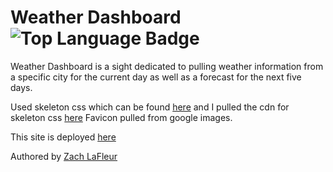 # Weather Dashboard ![Top Language Badge](https://img.shields.io/github/languages/top/MrCartree/weather-dashboard)

Weather Dashboard is a sight dedicated to pulling weather information from a specific city for the current day as well as a forecast for the next five days.

Used skeleton css which can be found [here](http://getskeleton.com/) and I pulled the cdn for skeleton css [here](https://cdnjs.com/libraries/skeleton)
Favicon pulled from google images.

This site is deployed [here]()

Authored by [Zach LaFleur]()